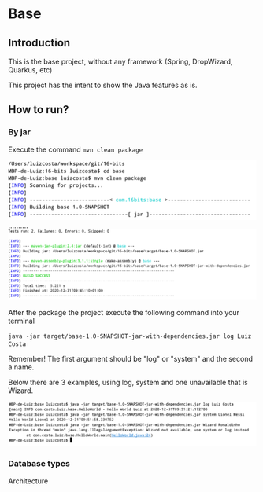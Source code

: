 # Base

## Introduction
This is the base project, without any framework (Spring, DropWizard, Quarkus, etc)

This project has the intent to show the Java features as is.

## How to run?
### By jar
Execute the command ``mvn clean package``

![](static/helloworld/mvn-package.png) 
..........
![](static/helloworld/mvn-success.png) 

After the package the project execute the following command into your terminal

```console
java -jar target/base-1.0-SNAPSHOT-jar-with-dependencies.jar log Luiz Costa
```

Remember! The first argument should be "log" or "system" and the second a name.

Below there are 3 examples, using log, system and one unavailable that is Wizard. 

![](static/helloworld/running.png)

### Database types
Architecture 